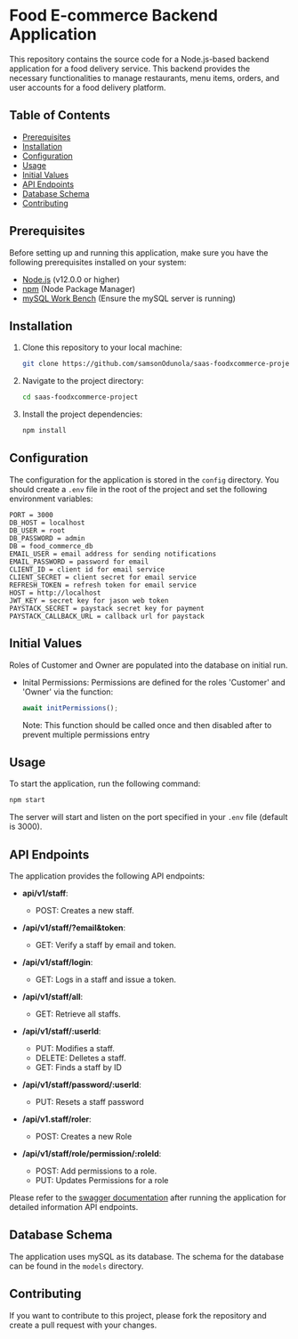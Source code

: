 # Food E-commerce Backend Application

This repository contains the source code for a Node.js-based backend application for a food delivery service. This backend provides the necessary functionalities to manage restaurants, menu items, orders, and user accounts for a food delivery platform.

## Table of Contents

- [Prerequisites](#prerequisites)
- [Installation](#installation)
- [Configuration](#configuration)
- [Usage](#usage)
- [Initial Values](#Initial-Values)
- [API Endpoints](#api-endpoints)
- [Database Schema](#database-schema)
- [Contributing](#contributing)


## Prerequisites

Before setting up and running this application, make sure you have the following prerequisites installed on your system:

- [Node.js](https://nodejs.org/) (v12.0.0 or higher)
- [npm](https://www.npmjs.com/) (Node Package Manager)
- [mySQL Work Bench](https://dev.mysql.com/downloads/workbench/) (Ensure the mySQL server is running)

## Installation

1. Clone this repository to your local machine:

   ```bash
   git clone https://github.com/samsonOdunola/saas-foodxcommerce-project.git
   ```

2. Navigate to the project directory:

   ```bash
   cd saas-foodxcommerce-project
   ```

3. Install the project dependencies:

   ```bash
   npm install
   ```

## Configuration

The configuration for the application is stored in the `config` directory. You should create a `.env` file in the root of the project and set the following environment variables:

```env
PORT = 3000
DB_HOST = localhost
DB_USER = root
DB_PASSWORD = admin
DB = food_commerce_db
EMAIL_USER = email address for sending notifications
EMAIL_PASSWORD = password for email
CLIENT_ID = client id for email service
CLIENT_SECRET = client secret for email service
REFRESH_TOKEN = refresh token for email service
HOST = http://localhost
JWT_KEY = secret key for jason web token
PAYSTACK_SECRET = paystack secret key for payment
PAYSTACK_CALLBACK_URL = callback url for paystack
```

## Initial Values

Roles of Customer and Owner are populated into the database on initial run.

  * Inital Permissions:
    Permissions are defined for the roles 'Customer' and 'Owner' via the function:
    ```javascript
    await initPermissions();
    ``` 
    Note: This function should be called once and then disabled after to prevent multiple permissions entry
    

## Usage

To start the application, run the following command:

```bash
npm start
```

The server will start and listen on the port specified in your `.env` file (default is 3000).

## API Endpoints

The application provides the following API endpoints:

- **api/v1/staff**:
  - POST: Creates a new staff.

- **/api/v1/staff/?email&token**:
  - GET: Verify a staff by email and token. 

- **/api/v1/staff/login**:
  - GET: Logs in a staff and issue a token.  

- **/api/v1/staff/all**:
  - GET: Retrieve all staffs.  

- **/api/v1/staff/:userId**:
  - PUT: Modifies a staff.
  - DELETE: Delletes a staff.
  - GET: Finds a staff by ID

- **/api/v1/staff/password/:userId**:
  - PUT: Resets a staff password  

- **/api/v1.staff/roler**:
  - POST: Creates a new Role

- **/api/v1/staff/role/permission/:roleId**:
  - POST: Add permissions to a role.
  - PUT: Updates Permissions for a role

Please refer to the [swagger documentation](http://localhost:3000/api-docs/) after running the application for detailed information API endpoints.

## Database Schema

The application uses mySQL as its database. The schema for the database can be found in the `models` directory.

## Contributing

If you want to contribute to this project, please fork the repository and create a pull request with your changes. 